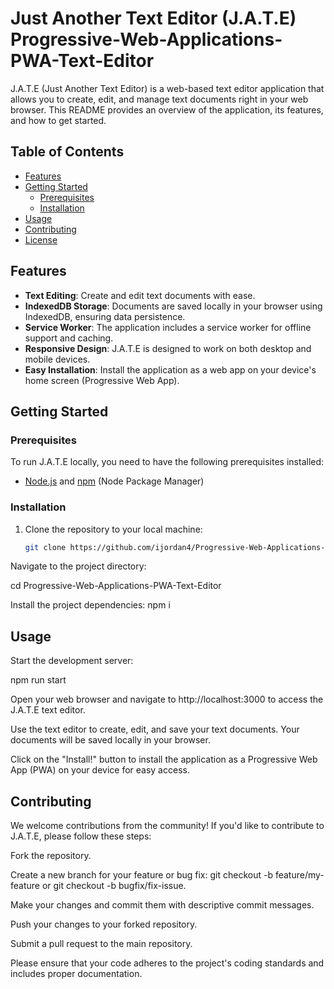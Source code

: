 # Just Another Text Editor (J.A.T.E) Progressive-Web-Applications-PWA-Text-Editor

J.A.T.E (Just Another Text Editor) is a web-based text editor application that allows you to create, edit, and manage text documents right in your web browser. This README provides an overview of the application, its features, and how to get started.

## Table of Contents

- [Features](#features)
- [Getting Started](#getting-started)
  - [Prerequisites](#prerequisites)
  - [Installation](#installation)
- [Usage](#usage)
- [Contributing](#contributing)
- [License](#license)

## Features

- **Text Editing**: Create and edit text documents with ease.
- **IndexedDB Storage**: Documents are saved locally in your browser using IndexedDB, ensuring data persistence.
- **Service Worker**: The application includes a service worker for offline support and caching.
- **Responsive Design**: J.A.T.E is designed to work on both desktop and mobile devices.
- **Easy Installation**: Install the application as a web app on your device's home screen (Progressive Web App).

## Getting Started

### Prerequisites

To run J.A.T.E locally, you need to have the following prerequisites installed:

- [Node.js](https://nodejs.org/) and [npm](https://www.npmjs.com/) (Node Package Manager)

### Installation

1. Clone the repository to your local machine:

   ```bash
   git clone https://github.com/ijordan4/Progressive-Web-Applications-PWA-Text-Editor.git

Navigate to the project directory:

cd Progressive-Web-Applications-PWA-Text-Editor

Install the project dependencies:
npm i

## Usage
Start the development server:

npm run start

Open your web browser and navigate to http://localhost:3000 to access the J.A.T.E text editor.

Use the text editor to create, edit, and save your text documents. Your documents will be saved locally in your browser.

Click on the "Install!" button to install the application as a Progressive Web App (PWA) on your device for easy access.

## Contributing
We welcome contributions from the community! If you'd like to contribute to J.A.T.E, please follow these steps:

Fork the repository.

Create a new branch for your feature or bug fix: git checkout -b feature/my-feature or git checkout -b bugfix/fix-issue.

Make your changes and commit them with descriptive commit messages.

Push your changes to your forked repository.

Submit a pull request to the main repository.

Please ensure that your code adheres to the project's coding standards and includes proper documentation.

